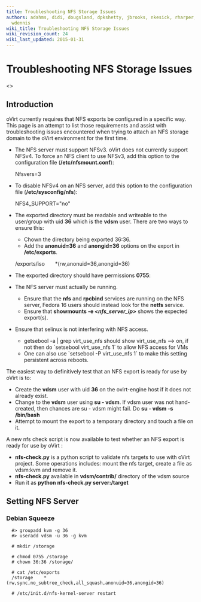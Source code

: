```yaml
---
title: Troubleshooting NFS Storage Issues
authors: adahms, didi, dougsland, dpkshetty, jbrooks, nkesick, rharper, sgordon, suppentopf,
  wdennis
wiki_title: Troubleshooting NFS Storage Issues
wiki_revision_count: 24
wiki_last_updated: 2015-01-31
---
```


# Troubleshooting NFS Storage Issues

<<introdu>>

## Introduction

oVirt currently requires that NFS exports be configured in a specific way. This page is an attempt to list those requirements and assist with troubleshooting issues encountered when trying to attach an NFS storage domain to the oVirt environment for the first time.

*   The NFS server must support NFSv3. oVirt does not currently support NFSv4. To force an NFS client to use NFSv3, add this option to the configuration file (**/etc/nfsmount.conf**):

      Nfsvers=3

*   To disable NFSv4 on an NFS server, add this option to the configuration file (**/etc/sysconfig/nfs**):

      NFS4_SUPPORT="no"

*   The exported directory must be readable and writeable to the user/group with uid **36** which is the **vdsm** user. There are two ways to ensure this:
    -   Chown the directory being exported 36:36.
    -   Add the **anonuid=36** and **anongid=36** options on the export in **/etc/exports**.

      /exports/iso       *(rw,anonuid=36,anongid=36)

*   The exported directory should have permissions **0755**:
*   The NFS server must actually be running.
    -   Ensure that the **nfs** and **rpcbind** services are running on the NFS server, Fedora 16 users should instead look for the **netfs** service.
    -   Ensure that **showmounts -e *<nfs_server_ip>*** shows the expected export(s).
*   Ensure that selinux is not interfering with NFS access.
    -   getsebool -a | grep virt_use_nfs should show virt_use_nfs --> on, if not then do \`setsebool virt_use_nfs 1\` to allow NFS access for VMs
    -   One can also use \`setsebool -P virt_use_nfs 1\` to make this setting persistent across reboots.

The easiest way to definitively test that an NFS export is ready for use by oVirt is to:

*   Create the **vdsm** user with uid **36** on the ovirt-engine host if it does not already exist.
*   Change to the **vdsm** user using **su - vdsm**. If vdsm user was not hand-created, then chances are su - vdsm might fail. Do **su - vdsm -s /bin/bash**
*   Attempt to mount the export to a temporary directory and touch a file on it.

A new nfs check script is now available to test whether an NFS export is ready for use by oVirt :

*   **nfs-check.py** is a python script to validate nfs targets to use with oVirt project. Some operations includes: mount the nfs target, create a file as vdsm:kvm and remove it.
*   **nfs-check.py** available in **vdsm/contrib/** directory of the vdsm source
*   Run it as **python nfs-check.py server:/target**

## Setting NFS Server

### Debian Squeeze

      #> groupadd kvm -g 36
      #> useradd vdsm -u 36 -g kvm

      # mkdir /storage

      # chmod 0755 /storage
      # chown 36:36 /storage/

      # cat /etc/exports
      /storage    *(rw,sync,no_subtree_check,all_squash,anonuid=36,anongid=36)

      # /etc/init.d/nfs-kernel-server restart 

